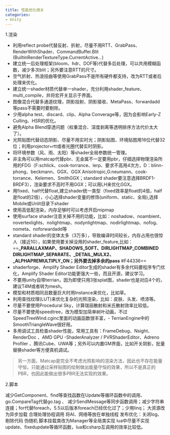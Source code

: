 ```yaml
---
title: 性能优化相关
categories:
- Unity
---
```

1.渲染

- 利用reflect probe代替反射、折射，尽量不用RTT、GrabPass、RenderWithShader、CommandBuffer.Blit (BuiltinRenderTextureType.CurrentActive...)
- 建立统一后处理框架(bloom、hdr、DOF等)代替多后处理，可以共用模糊函数，减少多次blit；另外要注意RTT的尺寸。
- 空气折射、热浪扭曲等使用GrabPass不是所有硬件都支持，改为RTT或者后处理来优化。
- 建立统一shader材质代替单一shader，充分利用shader_feature、multi_compile，并将宏开关显示于界面。
- 图像混合代替多通道纹理，阴影投射、阴影接收、MetaPass、forwardadd 等pass不需要时要剔除。
- 少用alpha test、discard、clip、Alpha Converage等，因为会影响Early-Z Culling、HSR的优化。
- 避免Alpha Blend穿透问题（权重混合、深度剥离等透明排序方法代价太大了）。
- 光照贴图代替动态阴影、尽量不用实时光；阴影贴图、环境贴图用16位代替32位；利用projector+rtt或者光圈代替实时阴影。
- 将环境参数（风、雨、太阳）等shader全局参数统一管理。
- 非主角可以用matcap代替pbr、无金属不一定要用pbr，仔细选择物理渲染所用的FDG（F:schlick、cook-torrance、lerp、要求不高用4次方，D：blinn-phong、beckmann、GGX、GGX Anisotropic,G:neumann、cook-torrance、Kelemen、SmithGGX；standard shader要注意选择BRDF1-BRDF3），渲染要求不高时不用GGX；可以用LH来优化GGX。
- 用fixed、half代替float,建立shader统一类型（fixed效率是float的4倍，half是float的2倍），小心选择shader变量的修饰(uniform、static、全局),选择Mobile或Unlit目录下shader
- 使用高低配渲染，内存足够时可以考虑开启mipmap
- 使用surface shader注意关掉不用的功能，比如：noshadow、noambient、novertexlights、nolightmap、nodynlightmap、nodirlightmap、nofog、nometa、noforwardadd等
- standard shader的变体太多（3万多），导致编译时间较长，内存占用也很惊人（接近1G），如果使用要关掉没用的shader_feature,比如：==**_PARALLAXMAP、SHADOWS_SOFT、DIRLIGHTMAP_COMBINED DIRLIGHTMAP_SEPARATE、_DETAIL_MULX2、_ALPHAPREMULTIPLY_ON；另外要去掉多余的pass** #F44336==
- shaderforge、Amplify Shader Editor生成的shader有多余代码要程序专门优化，Amplify Shader Editor功能更强大一些，而且开源，建议学习。
- 不要用unity自带terrian，因为即使只用3张splat图，shader也是对应4个的，建议T4M或者转为mesh。
- 模型和材质相同且数量巨大时用Instance来优化，比如草。
- 利用查找纹理(LUT)来优化复杂的光照渲染，比如：皮肤、头发、喷漆等。
- 尽量不要使用Procedural Sky，计算瑞丽散射和米氏散射效率比较低。
- 尽量不要使用speedtree，改为模型加简单树叶动画，不过SpeedTreeWind.cginc里面的动画函数很丰富，- TerrianEngine中的SmoothTriangleWave很好用。
- 多用调试工具检查shader性能，常用工具有：FrameDebug、Nsight、RenderDoc 、AMD GPU -ShaderAnalyzer / PVRShaderEditor、Adreno Profiler 、腾讯Cube、UWA等；另外可以内置GM界面，比如开关阴影，批量替换shader等方便真机调试。

> 另一方面，Matcap是完全不考虑光照影响的渲染方法，因此也不存在能量守恒，只能通过采样贴图的绘制做出能量守恒的效果，所以不是真正的PBR，也因此能做出很多PBR无法实现的效果。



2.脚本

减少GetComponent、find等查找函数在Update等循环函数中的调用、go.CompareTag代替go.tag 、
减少SendMessage等同步函数调用；减少字符串连接；for代替foreach，5.5以后版本foreach已经优化过了；少用linq；
大资源改为异步加载
合理处理协程调用
将AI、网络等放在单独线程
发布优化：关闭log、剔除代码
伪随机
脚本挂载类改为Manager等全局类实现
lua中尽量不实现update、fixedupdate等循环函数，lua和csharp互调用的效率比较低。

